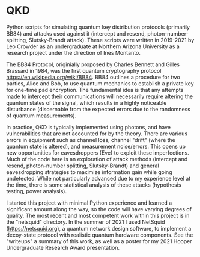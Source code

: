 # QKD
Python scripts for simulating quantum key distribution protocols (primarily BB84) and attacks used against it (intercept and resend, photon-number-splitting, Slutsky-Brandt attack). These scripts were written in 2019-2021 by Leo Crowder as an undergraduate at Northern Arizona University as a research project under the direction of Ines Montanto. 

The BB84 Protocol, originially proposed by Charles Bennett and Gilles Brassard in 1984, was the first quantum cryptography protocol https://en.wikipedia.org/wiki/BB84. BB84 outlines a procedure for two parties, Alice and Bob, to use quantum mechanics to establish a private key for one-time pad encryption. The fundamental idea is that any attempts made to intercept their communications will necessarily require altering the quantum states of the signal, which results in a highly noticeable disturbance (discernable from the expected errors due to the randomness of quantum measurements).

In practice, QKD is typically implemented using photons, and have vulnerabilities that are not accounted for by the theory. There are various errors in equipment such as channel loss, channel "drift" (where the quantum state is altered), and measurement noise/errors. This opens up new opportunities for eavesdroppers (Eve) to exploit these imperfections. Much of the code here is an exploration of attack methods (intercept and resend, photon-number splitting, Slutsky-Brandt) and general eavesdropping strategies to maximize information gain while going undetected. While not particularly advanced due to my experience level at the time, there is some statistical analysis of these attacks (hypothesis testing, power analysis). 

I started this project with minimal Python experience and learned a significant amount along the way, so the code will have varying degrees of quality. The most recent and most competent work within this project is in the "netsquid" directory. In the summer of 2021 I used NetSquid (https://netsquid.org), a quantum network design software, to implement a decoy-state protocol with realistic quantum hardware components. See the "writeups" a summary of this work, as well as a poster for my 2021 Hooper Undergraduate Research Award presentation.

